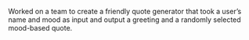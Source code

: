 Worked on a team to create a friendly quote generator that took a user’s name and mood as input and output a
greeting and a randomly selected mood-based quote.
